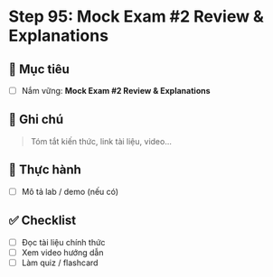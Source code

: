 # Step 95: Mock Exam #2 Review & Explanations

## 🎯 Mục tiêu
- [ ] Nắm vững: **Mock Exam #2 Review & Explanations**

## 📘 Ghi chú
> Tóm tắt kiến thức, link tài liệu, video...

## 🧪 Thực hành
- [ ] Mô tả lab / demo (nếu có)

## ✅ Checklist
- [ ] Đọc tài liệu chính thức
- [ ] Xem video hướng dẫn
- [ ] Làm quiz / flashcard
